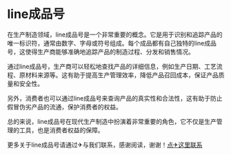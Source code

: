 # line成品号

在生产制造领域，line成品号是一个非常重要的概念。它是用于识别和追踪产品的唯一标识符，通常由数字、字母或符号组成。每个成品都有自己独特的line成品号，这使得生产商能够准确地追踪产品的制造过程、分发和销售情况。

通过line成品号，生产商可以轻松地查找产品的详细信息，例如生产日期、工艺流程、原材料来源等。这有助于提高生产管理效率，降低产品召回成本，保证产品质量和安全性。

另外，消费者也可以通过line成品号来查询产品的真实性和合法性，这有助于防止假冒伪劣产品的流通，保护消费者的权益。

总的来说，line成品号在现代生产制造中扮演着非常重要的角色，它不仅是生产管理的工具，也是消费者权益的保障。

更多关于line成品号请通过✈与我们联系，感谢阅读，谢谢！[点✈这里联系](https://t.me/pt99bot)